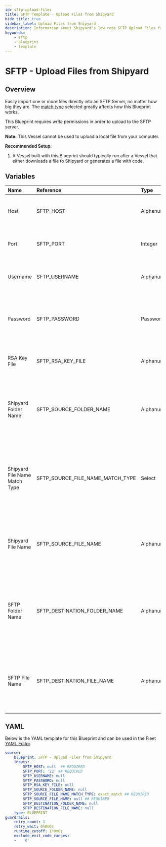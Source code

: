 ```yaml
---
id: sftp-upload-files
title: SFTP Template - Upload Files from Shipyard
hide_title: true
sidebar_label: Upload Files from Shipyard
description: Information about Shipyard's low-code SFTP Upload Files from Shipyard blueprint. Easily import one or more files directly into an SFTP Server, no matter how big they are. 
keywords:
    - sftp
    - blueprint
    - template
---
```


# SFTP - Upload Files from Shipyard

## Overview
Easily import one or more files directly into an SFTP Server, no matter how big they are. The [match type](https://www.shipyardapp.com/docs/reference/blueprint-library/match-type/) selected greatly affects how this Blueprint works.

This Blueprint requires _write_ permissions in order to upload to the SFTP server. 

**Note:** This Vessel cannot be used to upload a local file from your computer.

**Recommended Setup:**

1. A Vessel built with this Blueprint should typically run after a Vessel that either downloads a file to Shipyard or generates a file with code. 

## Variables

| Name | Reference | Type | Required | Default | Options | Description |
|:-----|:----------|:-----|:---------|:--------|:--------|:------------|
| Host | SFTP_HOST  | Alphanumeric |:white_check_mark: | - | - | Domain or IP address of the SFTP server to connect to. |
| Port | SFTP_PORT  | Integer |:white_check_mark: | `"22"` | - | Number for the port to connect to. `22` is used by default. |
| Username | SFTP_USERNAME  | Alphanumeric |:heavy_minus_sign: | - | - | Value of the configured username in the SFTP server. |
| Password | SFTP_PASSWORD  | Password |:heavy_minus_sign: | - | - | Value of the configured password associated to the username on the SFTP server. |
| RSA Key File | SFTP_RSA_KEY_FILE  | Alphanumeric |:heavy_minus_sign: | - | - | The file name of an RSA Key that you want to use. |
| Shipyard Folder Name | SFTP_SOURCE_FOLDER_NAME  | Alphanumeric |:heavy_minus_sign: | - | - | Name of the local folder on Shipyard to upload the target file from. If left blank, will look in the home directory. |
| Shipyard File Name Match Type | SFTP_SOURCE_FILE_NAME_MATCH_TYPE  | Select |:white_check_mark: | `exact_match` | Exact Match: `exact_match`<br></br><br></br>Regex Match: `regex_match`<br></br><br></br> | Determines if the text in "Shipyard File Name" will look for one file with exact match, or multiple files using regex. |
| Shipyard File Name | SFTP_SOURCE_FILE_NAME  | Alphanumeric |:white_check_mark: | - | - | Name of the target file on Shipyard. Can be regex if "Match Type" is set accordingly. |
| SFTP Folder Name | SFTP_DESTINATION_FOLDER_NAME  | Alphanumeric |:heavy_minus_sign: | - | - | Folder where the file(s) should be uploaded. Leaving blank will place the file in the root directory of the SFTP. |
| SFTP File Name | SFTP_DESTINATION_FILE_NAME  | Alphanumeric |:heavy_minus_sign: | - | - | What to name the file(s) being uploaded to the SFTP. If left blank, defaults to the original file name(s). |


## YAML
Below is the YAML template for this Blueprint and can be used in the Fleet [YAML Editor](../../reference/fleets/yaml-editor.md).
```yaml
source:
    blueprint: SFTP - Upload Files from Shipyard
    inputs:
        SFTP_HOST: null  ## REQUIRED
        SFTP_PORT: '22' ## REQUIRED
        SFTP_USERNAME: null
        SFTP_PASSWORD: null
        SFTP_RSA_KEY_FILE: null
        SFTP_SOURCE_FOLDER_NAME: null
        SFTP_SOURCE_FILE_NAME_MATCH_TYPE: exact_match ## REQUIRED
        SFTP_SOURCE_FILE_NAME: null ## REQUIRED
        SFTP_DESTINATION_FOLDER_NAME: null
        SFTP_DESTINATION_FILE_NAME: null
    type: BLUEPRINT
guardrails:
    retry_count: 1
    retry_wait: 0h0m0s
    runtime_cutoff: 1h0m0s
    exclude_exit_code_ranges:
    -   '0'

```
